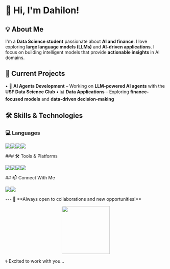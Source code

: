 # 👋 Hi, I'm Dahilon!
## 💡 About Me
I'm a **Data Science student** passionate about **AI and finance**. I love exploring **large language models (LLMs)** and **AI-driven applications**. I focus on building intelligent models that provide **actionable insights** in AI domains.
## 🚀 Current Projects
• 🤖 **AI Agents Development** – Working on **LLM-powered AI agents** with the **USF Data Science Club**
• 📊 **Data Applications** – Exploring **finance-focused models** and **data-driven decision-making**
## 🛠️ Skills & Technologies
### 💻 Languages
<p align="left"><img src="https://img.shields.io/badge/Python-3776AB?style=for-the-badge&logo=python&logoColor=white" /><img src="https://img.shields.io/badge/Java-ED8B00?style=for-the-badge&logo=java&logoColor=white" /><img src="https://img.shields.io/badge/SQL-4479A1?style=for-the-badge&logo=postgresql&logoColor=white" /><img src="https://img.shields.io/badge/R-276DC3?style=for-the-badge&logo=r&logoColor=white" /></p>
### 🛠️ Tools & Platforms
<p align="left"><img src="https://img.shields.io/badge/MySQL-4479A1?style=for-the-badge&logo=mysql&logoColor=white" /><img src="https://img.shields.io/badge/RStudio-75AADB?style=for-the-badge&logo=rstudio&logoColor=white" /><img src="https://img.shields.io/badge/PyCharm-000000?style=for-the-badge&logo=pycharm&logoColor=white" /><img src="https://img.shields.io/badge/GitHub-181717?style=for-the-badge&logo=github&logoColor=white" /></p>
## 📫 Connect With Me
<p align="left"><a href="https://www.linkedin.com/in/dahilon-mohammed-7288532aa/" target="_blank"><img src="https://img.shields.io/badge/LinkedIn-Dahilon-blue?style=for-the-badge&logo=linkedin" /></a><a href="https://github.com/Dahilon"><img src="https://img.shields.io/badge/GitHub-Dahilon-black?style=for-the-badge&logo=github" /></a></p>
---
🚀 **Always open to collaborations and new opportunities!**
<p align="center"><img src="https://media.giphy.com/media/3o7abldj0b3rxrZUxW/giphy.gif" width="150" height="150"></p>
🌀 Excited to work with you...
